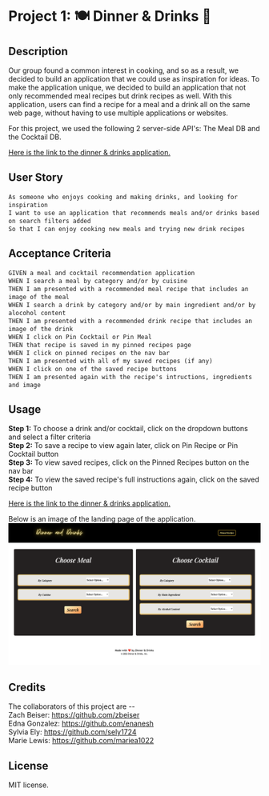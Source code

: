 # Project 1: 🍽️ Dinner & Drinks 🍹

## Description

Our group found a common interest in cooking, and so as a result, we decided to build an application that we could use as inspiration for ideas. To make the application unique, we decided to build an application that not only recommended meal recipes but drink recipes as well. With this application, users can find a recipe for a meal and a drink all on the same web page, without having to use multiple applications or websites.

For this project, we used the following 2 server-side API's: The Meal DB and the Cocktail DB. 

[Here is the link to the dinner & drinks application.](https://enanesh.github.io/dinner-and-drinks/)

## User Story

```
As someone who enjoys cooking and making drinks, and looking for inspiration
I want to use an application that recommends meals and/or drinks based on search filters added
So that I can enjoy cooking new meals and trying new drink recipes
```

## Acceptance Criteria

```
GIVEN a meal and cocktail recommendation application
WHEN I search a meal by category and/or by cuisine
THEN I am presented with a recommended meal recipe that includes an image of the meal
WHEN I search a drink by category and/or by main ingredient and/or by alocohol content
THEN I am presented with a recommended drink recipe that includes an image of the drink
WHEN I click on Pin Cocktail or Pin Meal
THEN that recipe is saved in my pinned recipes page
WHEN I click on pinned recipes on the nav bar
THEN I am presented with all of my saved recipes (if any)
WHEN I click on one of the saved recipe buttons
THEN I am presented again with the recipe's intructions, ingredients and image
```

## Usage

**Step 1:** To choose a drink and/or cocktail, click on the dropdown buttons and select a filter criteria <br>
**Step 2:** To save a recipe to view again later, click on Pin Recipe or Pin Cocktail button <br>
**Step 3:** To view saved recipes, click on the Pinned Recipes button on the nav bar <br>
**Step 4:** To view the saved recipe's full instructions again, click on the saved recipe button <br>

[Here is the link to the dinner & drinks application.](https://sely1724.github.io/dinner-and-drinks/)

Below is an image of the landing page of the application.
![dinner & drinks landing page screenshot](assets/images/landing-page.png)

## Credits

The collaborators of this project are -- <br>
Zach Beiser: https://github.com/zbeiser <br>
Edna Gonzalez: https://github.com/enanesh <br>
Sylvia Ely: https://github.com/sely1724 <br>
Marie Lewis: https://github.com/mariea1022 <br>

## License

MIT license.
